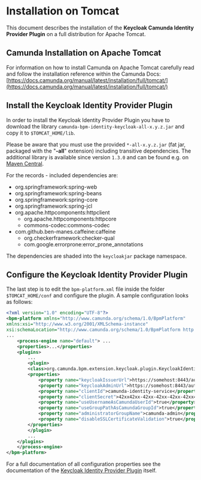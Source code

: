 # Installation on Tomcat
This document describes the installation of the **Keycloak Camunda Identity Provider Plugin** on a full distribution for Apache Tomcat.

## Camunda Installation on Apache Tomcat

For information on how to install Camunda on Apache Tomcat carefully read  and follow the installation reference within the Camunda Docs: [https://docs.camunda.org/manual/latest/installation/full/tomcat/](https://docs.camunda.org/manual/latest/installation/full/tomcat/)

## Install the Keycloak Identity Provider Plugin

In order to install the Keycloak Identity Provider Plugin you have to download the library ``camunda-bpm-identity-keycloak-all-x.y.z.jar`` and copy it to ``$TOMCAT_HOME/lib``.

Please be aware that you must use the provided ``*-all-x.y.z.jar`` (fat jar, packaged with the "**-all**" extension) including transitive dependencies. The additional library is available since version ``1.3.0`` and can be found e.g. on [Maven Central](https://search.maven.org/search?q=g:org.camunda.bpm.extension%20AND%20a:camunda-bpm-identity-keycloak-all).

For the records - included dependencies are:

* org.springframework:spring-web
* org.springframework:spring-beans
* org.springframework:spring-core
* org.springframework:spring-jcl
* org.apache.httpcomponents:httpclient
	* org.apache.httpcomponents:httpcore
	* commons-codec:commons-codec
* com.github.ben-manes.caffeine:caffeine
	* org.checkerframework:checker-qual
	* com.google.errorprone:error_prone_annotations

The dependencies are shaded into the ``keycloakjar`` package namespace.

## Configure the Keycloak Identity Provider Plugin

The last step is to edit the ``bpm-platform.xml`` file inside the folder ``$TOMCAT_HOME/conf`` and configure the plugin. A sample configuration looks as follows:

```xml
<?xml version="1.0" encoding="UTF-8"?>
<bpm-platform xmlns="http://www.camunda.org/schema/1.0/BpmPlatform"
xmlns:xsi="http://www.w3.org/2001/XMLSchema-instance"
xsi:schemaLocation="http://www.camunda.org/schema/1.0/BpmPlatform http://www.camunda.org/schema/1.0/BpmPlatform ">
...
	<process-engine name="default"> ...
	<properties>...</properties>
	<plugins>
		...
		<plugin>
		<class>org.camunda.bpm.extension.keycloak.plugin.KeycloakIdentityProviderPlugin</class>
		<properties>
			<property name="keycloakIssuerUrl">https://somehost:8443/auth/realms/camunda</property>
			<property name="keycloakAdminUrl">https://somehost:8443/auth/admin/realms/camunda</property>
			<property name="clientId">camunda-identity-service</property>
			<property name="clientSecret">42xx42xx-42xx-42xx-42xx-42xx42xx42xx</property>
			<property name="useUsernameAsCamundaUserId">true</property>
			<property name="useGroupPathAsCamundaGroupId">true</property>
			<property name="administratorGroupName">camunda-admin</property>
			<property name="disableSSLCertificateValidation">true</property>
		</properties>
		</plugin>
		...
	</plugins>
	</process-engine>
</bpm-platform>
```

For a full documentation of all configuration properties see the documentation of the [Keycloak Identity Provider Plugin](https://github.com/camunda/camunda-bpm-identity-keycloak) itself.
